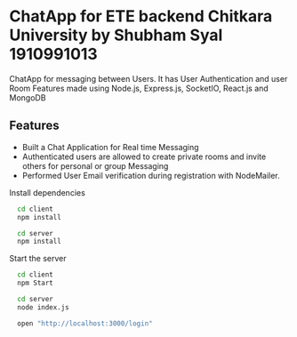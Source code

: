 # ChatApp for ETE backend Chitkara University by Shubham Syal 1910991013

ChatApp for messaging between Users. It has User Authentication and user Room Features made using Node.js, Express.js, SocketIO, React.js and MongoDB

## Features

- Built a Chat Application for Real time Messaging
- Authenticated users are allowed to create private rooms and invite others for personal or group Messaging
- Performed User Email verification during registration with NodeMailer.


Install dependencies

```bash
  cd client
  npm install

  cd server
  npm install
```

Start the server

```bash
  cd client
  npm Start

  cd server
  node index.js

  open "http://localhost:3000/login"
```
